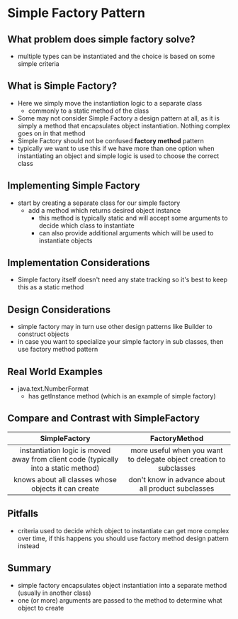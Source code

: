 # Simple Factory Pattern

## What problem does simple factory solve?
* multiple types can be instantiated and the choice is based on some simple criteria

## What is Simple Factory?
* Here we simply move the instantiation logic to a separate class
    * commonly to a static method of the class
* Some may not consider Simple Factory a design pattern at all, as it is simply a method that encapsulates
object instantiation. Nothing complex goes on in that method
* Simple Factory should not be confused **factory method** pattern
* typically we want to use this if we have more than one option when instantiating an object and simple logic is
used to choose the correct class

## Implementing Simple Factory
* start by creating a separate class for our simple factory
    * add a method which returns desired object instance
        * this method is typically static and will accept some arguments to decide which class to instantiate
        * can also provide additional arguments which will be used to instantiate objects

## Implementation Considerations
* Simple factory itself doesn't need any state tracking so it's best to keep this as a static method

## Design Considerations
* simple factory may in turn use other design patterns like Builder to construct objects
* in case you want to specialize your simple factory in sub classes, then use factory method pattern

## Real World Examples
* java.text.NumberFormat
    * has getInstance method (which is an example of simple factory)

## Compare and Contrast with SimpleFactory
|                                    SimpleFactory                                    |                            FactoryMethod                            |
|:-----------------------------------------------------------------------------------:|:-------------------------------------------------------------------:|
| instantiation logic is moved away from client code (typically into a static method) | more useful when you want to delegate object creation to subclasses |
|                 knows about all classes whose objects it can create                 |         don't know in advance about all product subclasses          |

## Pitfalls
* criteria used to decide which object to instantiate can get more complex over time, if this happens you should use
factory method design pattern instead

## Summary
* simple factory encapsulates object instantiation into a separate method (usually in another class)
* one (or more) arguments are passed to the method to determine what object to create